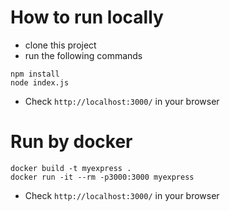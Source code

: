 # How to run locally
* clone this project
* run the following commands
```
npm install
node index.js
```

* Check `http://localhost:3000/` in your browser

# Run by docker
```
docker build -t myexpress .
docker run -it --rm -p3000:3000 myexpress
```

* Check `http://localhost:3000/` in your browser

